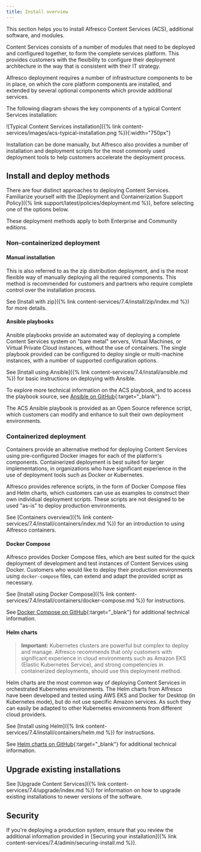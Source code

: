 ```yaml
---
title: Install overview
---
```


This section helps you to install Alfresco Content Services (ACS), additional software, and modules.

Content Services consists of a number of modules that need to be deployed and configured together, to form the complete services platform. This provides customers with the flexibility to configure their deployment architecture in the way that is consistent with their IT strategy.

Alfresco deployment requires a number of infrastructure components to be in place, on which the core platform components are installed, and extended by several optional components which provide additional services.

The following diagram shows the key components of a typical Content Services installation:

![Typical Content Services installation]({% link content-services/images/acs-typical-installation.png %}){:width="750px"}

Installation can be done manually, but Alfresco also provides a number of installation and deployment scripts for the most commonly used deployment tools to help customers accelerate the deployment process.

## Install and deploy methods

There are four distinct approaches to deploying Content Services. Familiarize yourself with the [Deployment and Containerization Support Policy]({% link support/latest/policies/deployment.md %}), before selecting one of the options below.

These deployment methods apply to both Enterprise and Community editions.

### Non-containerized deployment

#### Manual installation

This is also referred to as the zip distribution deployment, and is the most flexible way of manually deploying all the required components. This method is recommended for customers and partners who require complete control over the installation process.

See [Install with zip]({% link content-services/7.4/install/zip/index.md %}) for more details.

#### Ansible playbooks

Ansible playbooks provide an automated way of deploying a complete Content Services system on "bare metal" servers, Virtual Machines, or Virtual Private Cloud instances, without the use of containers. The single playbook provided can be configured to deploy single or multi-machine instances, with a number of supported configuration options.

See [Install using Ansible]({% link content-services/7.4/install/ansible.md %}) for basic instructions on deploying with Ansible.

To explore more technical information on the ACS playbook, and to access the playbook source, see [Ansible on GitHub](https://github.com/Alfresco/alfresco-ansible-deployment){:target="_blank"}.

The ACS Ansible playbook is provided as an Open Source reference script, which customers can modify and enhance to suit their own deployment environments.

### Containerized deployment

Containers provide an alternative method for deploying Content Services using pre-configured Docker images for each of the platform's components. Containerized deployment is best suited for larger implementations, in organizations who have significant experience in the use of deployment tools such as Docker or Kubernetes.

Alfresco provides reference scripts, in the form of Docker Compose files and Helm charts, which customers can use as examples to construct their own individual deployment scripts. These scripts are not designed to be used "as-is" to deploy production environments.

See [Containers overview]({% link content-services/7.4/install/containers/index.md %}) for an introduction to using Alfresco containers.

#### Docker Compose

Alfresco provides Docker Compose files, which are best suited for the quick deployment of development and test instances of Content Services using Docker. Customers who would like to deploy their production environments using `docker-compose` files, can extend and adapt the provided script as necessary.

See [Install using Docker Compose]({% link content-services/7.4/install/containers/docker-compose.md %}) for instructions.

See [Docker Compose on GitHub](https://github.com/Alfresco/acs-deployment/blob/master/docs/docker-compose/README.md){:target="_blank"} for additional technical information.

#### Helm charts

> **Important:** Kubernetes clusters are powerful but complex to deploy and manage. Alfresco recommends that only customers with significant experience in cloud environments such as Amazon EKS (Elastic Kubernetes Service), and strong competencies in containerized deployments, should use this deployment method.

Helm charts are the most common way of deploying Content Services in orchestrated Kubernetes environments. The Helm charts from Alfresco have been developed and tested using AWS EKS and Docker for Desktop (in Kubernetes mode), but do not use specific Amazon services. As such they can easily be adapted to other Kubernetes environments from different cloud providers.

See [Install using Helm]({% link content-services/7.4/install/containers/helm.md %}) for instructions.

See [Helm charts on GitHub](https://github.com/Alfresco/acs-deployment/blob/master/docs/helm/README.md){:target="_blank"} for additional technical information.

## Upgrade existing installations

See [Upgrade Content Services]({% link content-services/7.4/upgrade/index.md %}) for information on how to upgrade existing installations to newer versions of the software.

## Security

If you're deploying a production system, ensure that you review the additional information provided in [Securing your installation]({% link content-services/7.4/admin/securing-install.md %}).
